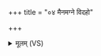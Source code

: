 +++
title = "०४ मैनमग्ने विदहो"

+++
<details><summary>मूलम् (VS)</summary>

मैन॑मग्ने॒ विद॑हो॒ माभि॑ शूशुचो॒ मास्य॒ त्वचं॑ चिक्षिपो॒ मा शरी॑रम्।  
शृ॒तं य॒दा कर॑सिजातवे॒दोऽथे॑मेनं॒ प्र हि॑णुतात्पि॒तॄँरुप॑ ॥
</details>